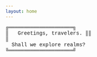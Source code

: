 ```yaml
---
layout: home
---
```


<p style="font-family:'Courier';font-stretch: condensed;margin: auto;">
╔═════════════════════╗ <br/>
║ &nbsp; Greetings, travelers. ║║   <br/>
                          ║ <br/> 
&nbsp; Shall we explore realms? <br/>
╚═════════════════════╝
</p>
